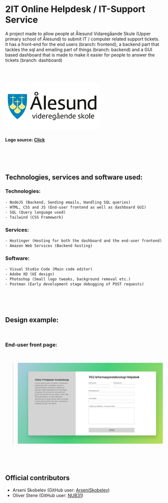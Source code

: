 # 2IT Online Helpdesk / IT-Support Service
A project made to allow people at Ålesund Vidaregåande Skule (Upper primary school of Ålesund) to submit IT / computer related support tickets. It has a front-end for the end users (branch: frontend), a backend part that tackles the sql and emailing part of things (branch: backend) and a GUI based dashboard that is made to make it easier for people to answer the tickets (branch: dashboard)

<br>
<br>
<br>

<img src="./assets/images/avs-logo.png" alt="Ålesund Vidaregåande Skule Logo" width="300"/>

#### Logo source: [Click](https://www.facebook.com/AAVGS/)

<br>
<br>
<br>

## Technologies, services and software used:
### Technologies:
    - NodeJS (Backend, Sending emails, Handling SQL queries)
    - HTML, CSS and JS (End-user frontend as well as dashboard GUI)
    - SQL (Query language used)
    - Tailwind (CSS Framework)
### Services:
    - Hostinger (Hosting for both the dashboard and the end-user frontend)
    - Amazon Web Services (Backend hosting)
### Software:
    - Visual Studio Code (Main code editor)
    - Adobe XD (UI design)
    - Photoshop (Small logo tweaks, background removal etc.)
    - Postman (Early development stage debugging of POST requests)

<br>
<br>
<br>

## Design example:

<br>

### End-user front page:

<br>

> <img src="./assets/images/design/frontpage-design.png" width="500px" />

<br>
<br>
<br>

## Official contributors
- Arseni Skobelev (GitHub user: [ArseniSkobelev](https://github.com/ArseniSkobelev))
- Oliver Stene (GitHub user: [NUB31](https://github.com/NUB31))
